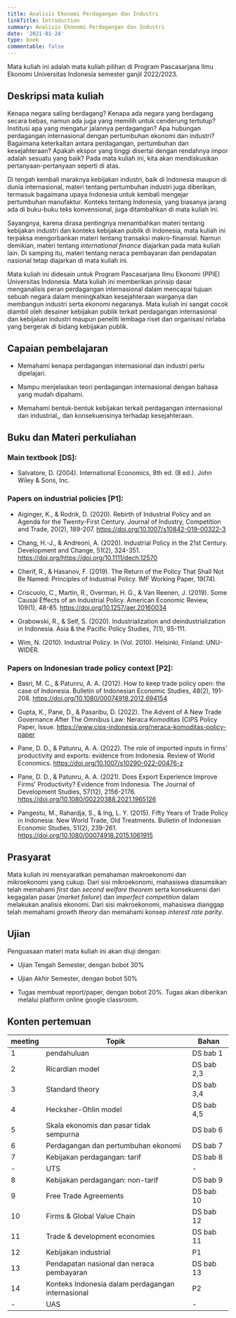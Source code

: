 ```yaml
---
title: Analisis Ekonomi Perdagangan dan Industri
linkTitle: Introduction
summary: Analisis Ekonomi Perdagangan dan Industri
date: '2021-01-24'
type: book
commentable: false
---
```


Mata kuliah ini adalah mata kuliah pilihan di Program Pascasarjana Ilmu Ekonomi Universitas Indonesia semester ganjil 2022/2023.

## Deskripsi mata kuliah

Kenapa negara saling berdagang? Kenapa ada negara yang berdagang secara bebas, namun ada juga yang memilih untuk cenderung tertutup? Institusi apa yang mengatur jalannya perdagangan? Apa hubungan perdagangan internasional dengan pertumbuhan ekonomi dan industri? Bagaimana keterkaitan antara perdagangan, pertumbuhan dan kesejahteraan? Apakah ekspor yang tinggi disertai dengan rendahnya impor adalah sesuatu yang baik? Pada mata kuliah ini, kita akan mendiskusikan pertanyaan-pertanyaan seperti di atas.

Di tengah kembali maraknya kebijakan industri, baik di Indonesia maupun di dunia internasional, materi tentang pertumbuhan industri juga diberikan, termasuk bagaimana upaya Indonesia untuk kembali mengejar pertumbuhan manufaktur. Konteks tentang Indonesia, yang biasanya jarang ada di buku-buku teks konvensional, juga ditambahkan di mata kuliah ini.

Sayangnya, karena dirasa pentingnya menambahkan materi tentang kebijakan industri dan konteks kebijakan publik di Indonesia, mata kuliah ini terpaksa mengorbankan materi tentang transaksi makro-finansial. Namun demikian, materi tentang *international finance* diajarkan pada mata kuliah lain. Di samping itu, materi tentang neraca pembayaran dan pendapatan nasional tetap diajarkan di mata kuliah ini.

Mata kuliah ini didesain untuk Program Pascasarjana Ilmu Ekonomi (PPIE) Universitas Indonesia. Mata kuliah ini memberikan prinsip dasar menganalisis peran perdagangan internasional dalam mencapai tujuan sebuah negara dalam meningkatkan kesejahteraan warganya dan membangun industri serta ekonomi negaranya. Mata kuliah ini sangat cocok diambil oleh desainer kebijakan publik terkait perdagangan internasional dan kebijakan industri maupun peneliti lembaga riset dan organisasi nirlaba yang bergerak di bidang kebijakan publik.

## Capaian pembelajaran

-   Memahami kenapa perdagangan internasional dan industri perlu dipelajari.

-   Mampu menjelaskan teori perdagangan internasional dengan bahasa yang mudah dipahami.

-   Memahami bentuk-bentuk kebijakan terkait perdagangan internasional dan industrial,, dan konsekuensinya terhadap kesejahteraan.

## Buku dan Materi perkuliahan

### Main textbook \[DS\]:

-   Salvatore, D. (2004). International Economics, 8th ed. (8 ed.). John Wiley & Sons, Inc.

### Papers on industrial policies [P1]:

-   Aiginger, K., & Rodrik, D. (2020). Rebirth of Industrial Policy and an Agenda for the Twenty-First Century. Journal of Industry, Competition and Trade, 20(2), 189-207. https://doi.org/10.1007/s10842-019-00322-3

-   Chang, H.-J., & Andreoni, A. (2020). Industrial Policy in the 21st Century. Development and Change, 51(2), 324-351. https://doi.org/https://doi.org/10.1111/dech.12570

-   Cherif, R., & Hasanov, F. (2019). The Return of the Policy That Shall Not Be Named: Principles of Industrial Policy. IMF Working Paper, 19(74).

-   Criscuolo, C., Martin, R., Overman, H. G., & Van Reenen, J. (2019). Some Causal Effects of an Industrial Policy. American Economic Review, 109(1), 48-85. https://doi.org/10.1257/aer.20160034

-   Grabowski, R., & Self, S. (2020). Industrialization and deindustrialization in Indonesia. Asia & the Pacific Policy Studies, 7(1), 95-111.

-   Wim, N. (2010). Industrial Policy. In (Vol. 2010). Helsinki, Finland: UNU-WIDER.

### Papers on Indonesian trade policy context [P2]:

-   Basri, M. C., & Patunru, A. A. (2012). How to keep trade policy open: the case of Indonesia. Bulletin of Indonesian Economic Studies, 48(2), 191-208. https://doi.org/10.1080/00074918.2012.694154

-   Gupta, K., Pane, D., & Pasaribu, D. (2022). The Advent of A New Trade Governance After The Omnibus Law: Neraca Komoditas (CIPS Policy Paper, Issue. https://www.cips-indonesia.org/neraca-komoditas-policy-paper

-   Pane, D. D., & Patunru, A. A. (2022). The role of imported inputs in firms' productivity and exports: evidence from Indonesia. Review of World Economics. https://doi.org/10.1007/s10290-022-00476-z

-   Pane, D. D., & Patunru, A. A. (2021). Does Export Experience Improve Firms' Productivity? Evidence from Indonesia. The Journal of Development Studies, 57(12), 2156-2176. https://doi.org/10.1080/00220388.2021.1965126

-   Pangestu, M., Rahardja, S., & Ing, L. Y. (2015). Fifty Years of Trade Policy in Indonesia: New World Trade, Old Treatments. Bulletin of Indonesian Economic Studies, 51(2), 239-261. https://doi.org/10.1080/00074918.2015.1061915

## Prasyarat

Mata kuliah ini mensyaratkan pemahaman makroekonomi dan mikroekonomi yang cukup. Dari sisi mikroekonomi, mahasiswa diasumsikan telah memahami *first* dan *second welfare theorem* serta konsekuensi dari kegagalan pasar (*market failure*) dan *imperfect competition* dalam melakukan analisis ekonomi. Dari sisi makroekonomi, mahasiswa dianggap telah memahami *growth theory* dan memahami konsep *interest rate parity*.

## Ujian

Penguasaan materi mata kuliah ini akan diuji dengan:

-   Ujian Tengah Semester, dengan bobot 30%

-   Ujian Akhir Semester, dengan bobot 50%

-   Tugas membuat report/paper, dengan bobot 20%. Tugas akan diberikan melalui platform online google classroom.

## Konten pertemuan

| meeting | Topik | Bahan |
| ------- | ----- | ----- |
| 1 | pendahuluan | DS bab 1 |
| 2 | Ricardian model | DS bab 2,3 |
| 3 | Standard theory | DS bab 3,4 |
| 4 | Hecksher-Ohlin model | DS bab 4,5 |
| 5 | Skala ekonomis dan pasar tidak sempurna | DS bab 6 |
| 6 | Perdagangan dan pertumbuhan ekonomi | DS bab 7 |
| 7 | Kebijakan perdagangan: tarif | DS bab 8 |
| - | UTS | - | 
| 8 | Kebijakan perdagangan: non-tarif | DS bab 9 |
| 9 | Free Trade Agreements | DS bab 10 |
| 10 | Firms & Global Value Chain | DS bab 12 |
| 11 | Trade & development economies | DS bab 11 |
| 12 | Kebijakan industrial | P1 |
| 13 | Pendapatan nasional dan neraca pembayaran | DS bab 13 |
| 14 | Konteks Indonesia dalam perdagangan internasional | P2 |
| - | UAS | - |
